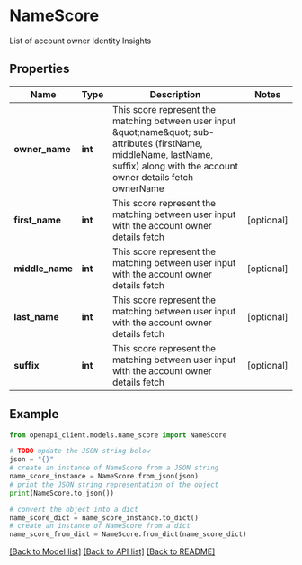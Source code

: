 # NameScore

List of account owner Identity Insights

## Properties

Name | Type | Description | Notes
------------ | ------------- | ------------- | -------------
**owner_name** | **int** | This score represent the matching between user input \&quot;name\&quot; sub-attributes (firstName, middleName, lastName, suffix) along with the account owner details fetch ownerName | 
**first_name** | **int** | This score represent the matching between user input with the account owner details fetch | [optional] 
**middle_name** | **int** | This score represent the matching between user input with the account owner details fetch | [optional] 
**last_name** | **int** | This score represent the matching between user input with the account owner details fetch | [optional] 
**suffix** | **int** | This score represent the matching between user input with the account owner details fetch | [optional] 

## Example

```python
from openapi_client.models.name_score import NameScore

# TODO update the JSON string below
json = "{}"
# create an instance of NameScore from a JSON string
name_score_instance = NameScore.from_json(json)
# print the JSON string representation of the object
print(NameScore.to_json())

# convert the object into a dict
name_score_dict = name_score_instance.to_dict()
# create an instance of NameScore from a dict
name_score_from_dict = NameScore.from_dict(name_score_dict)
```
[[Back to Model list]](../README.md#documentation-for-models) [[Back to API list]](../README.md#documentation-for-api-endpoints) [[Back to README]](../README.md)


